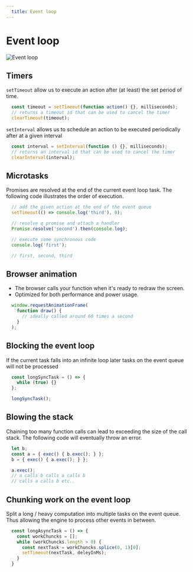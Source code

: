 ```yaml
---
  title: Event loop
---
```


# Event loop

![Event loop](/images/event-loop.jpg)

## Timers

`setTimeout` allow us to execute an action
after (at least) the set period of time.

```javascript
  const timeout = setTimeout(function action() {}, milliseconds);
  // returns a timeout id that can be used to cancel the timer
  clearTimeout(timeout);
```

`setInterval` allows us to schedule an action to be executed
periodically after at a given interval

```javascript
  const interval = setInterval(function () {}, milliseconds);
  // returns an interval id that can be used to cancel the timer
  clearInterval(interval);
```

## Microtasks

Promises are resolved at the end of the current event loop task.
The following code illustrates the order of execution.
```javascript
  // add the given action at the end of the event queue
  setTimeout(() => console.log('third'), 0);

  // resolve q promise and attach a handler
  Promise.resolve('second').then(console.log);

  // execute some synchronous code
  console.log('first');

  // first, second, third
```

## Browser animation

- The browser calls your function when it's ready to redraw the screen.
- Optimized for both performance and power usage.

```javascript
  window.requestAnimationFrame(
    function draw() {
      // ideally called around 60 times a second
    }
  );
```

## Blocking the event loop

If the current task falls into an infinite loop
later tasks on the event queue will not be processed  

```javascript
  const longSyncTask = () => {
    while (true) {}
  };

  longSyncTask();
```

## Blowing the stack

Chaining too many function calls can lead
to exceeding the size of the call stack.
The following code will eventually throw an error.

```javascript
  let b;
  const a = { exec() { b.exec(); } };
  b = { exec() { a.exec(); } };

  a.exec();
  // a calls b calls a calls b
  // calls a calls b etc..
```

## Chunking work on the event loop

Split a long / heavy computation into
multiple tasks on the event queue.
Thus allowing the engine to process
other events in between.

```javascript
  const longAsyncTask = () => {
    const workChuncks = [];
    while (workChuncks.length > 0) {
      const nextTask = workChuncks.splice(0, 1)[0];
      setTimeout(nextTask, deleyInMs);
    }
  }
```
